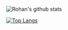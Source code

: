 ![Rohan's github stats](https://github-readme-stats.vercel.app/api?username=lambrohan&show_icons=true&theme=vue)

[![Top Langs](https://github-readme-stats.vercel.app/api/top-langs/?username=lambrohan&hide=css&layout=compact)](https://github.com/anuraghazra/github-readme-stats)


